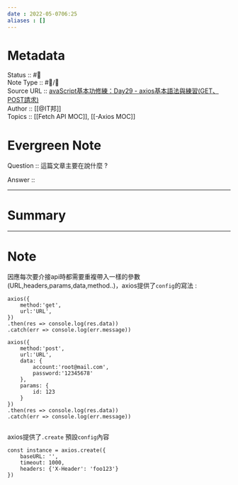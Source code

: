 ```yaml
---
date : 2022-05-0706:25
aliases : []
---
```

# Metadata
Status :: #🌱 <br>
Note Type :: #📨/📝 <br>
Source URL :: [avaScript基本功修練：Day29 - axios基本語法與練習(GET、POST請求)](https://ithelp.ithome.com.tw/articles/10253259) <br>
Author :: [[@IT邦]] <br>
Topics :: [[Fetch API MOC]], [[-Axios MOC]] <br>

# Evergreen Note

Question :: 這篇文章主要在說什麼 ?

Answer ::

---

# Summary 

---

# Note
因應每次要介接api時都需要重複帶入一樣的參數(URL,headers,params,data,method..)，axios提供了`config`的寫法 : 

```
axios({
	method:'get',
	url:'URL',
})
.then(res => console.log(res.data))
.catch(err => console.log(err.message))

axios({
	method:'post',
	url:'URL',
	data: {
		account:'root@mail.com',
		password:'12345678'
	},
	params: {
		id: 123
	}
})
.then(res => console.log(res.data))
.catch(err => console.log(err.message))


```

axios提供了`.create` 預設`config`內容

```
const instance = axios.create({
	baseURL: '',
	timeout: 1000,
	headers: {'X-Header': 'foo123'}
})
```
